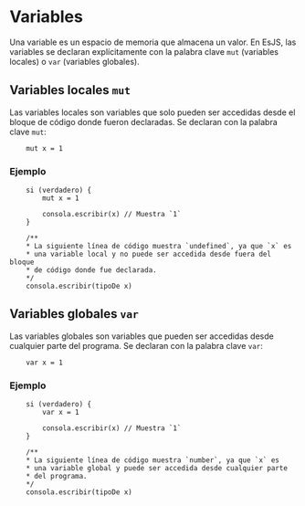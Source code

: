 # Variables

Una variable es un espacio de memoria que almacena un valor. En EsJS, las variables se declaran explícitamente con la palabra clave `mut` (variables locales) o `var` (variables globales).

## Variables locales `mut`

Las variables locales son variables que solo pueden ser accedidas desde el bloque de código donde fueron declaradas. Se declaran con la palabra clave `mut`:

```esjs
    mut x = 1
```

### Ejemplo

<EsEditor>

```esjs
    si (verdadero) {
        mut x = 1
        
        consola.escribir(x) // Muestra `1`
    }
    
    /**
    * La siguiente línea de código muestra `undefined`, ya que `x` es 
    * una variable local y no puede ser accedida desde fuera del bloque
    * de código donde fue declarada.
    */
    consola.escribir(tipoDe x)
```

</EsEditor>

## Variables globales `var`

Las variables globales son variables que pueden ser accedidas desde cualquier parte del programa. Se declaran con la palabra clave `var`:

```esjs
    var x = 1
```

### Ejemplo

<EsEditor>

```esjs
    si (verdadero) {
        var x = 1
        
        consola.escribir(x) // Muestra `1`
    }
    
    /**
    * La siguiente línea de código muestra `number`, ya que `x` es 
    * una variable global y puede ser accedida desde cualquier parte
    * del programa.
    */
    consola.escribir(tipoDe x)
```

</EsEditor>
